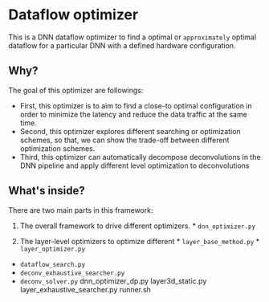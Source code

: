 # Dataflow optimizer

This is a DNN dataflow optimizer to find a optimal or `approximately` optimal
dataflow for a particular DNN with a defined hardware configuration.

## Why?

The goal of this optimizer are followings:

* First, this optimizer is to aim to find a close-to optimal configuration in
  order to minimize the latency and reduce the data traffic at the same time.
* Second, this optimizer explores different searching or optimization schemes,
  so that, we can show the trade-off between different optimization schemes.
* Third, this optimizer can automatically decompose deconvolutions in the
  DNN pipeline and apply different level optimization to deconvolutions

## What's inside?

There are two main parts in this framework:
  1. The overall framework to drive different optimizers.
    * `dnn_optimizer.py`

  2. The layer-level optimizers to optimize different
    * `layer_base_method.py`
    * `layer_optimizer.py`
  * `dataflow_search.py`
  * `deconv_exhaustive_searcher.py`
  * `deconv_solver.py`               dnn_optimizer_dp.py    layer3d_static.py     layer_exhaustive_searcher.py  runner.sh

